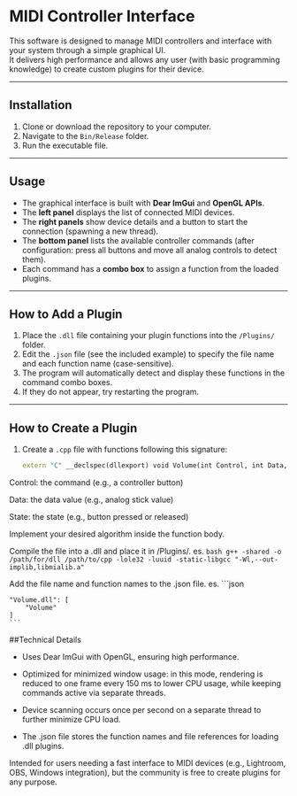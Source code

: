 # MIDI Controller Interface

This software is designed to manage MIDI controllers and interface with your system through a simple graphical UI.  
It delivers high performance and allows any user (with basic programming knowledge) to create custom plugins for their device.

---

## Installation
1. Clone or download the repository to your computer.  
2. Navigate to the `Bin/Release` folder.  
3. Run the executable file.

---

## Usage
- The graphical interface is built with **Dear ImGui** and **OpenGL APIs**.  
- The **left panel** displays the list of connected MIDI devices.  
- The **right panels** show device details and a button to start the connection (spawning a new thread).  
- The **bottom panel** lists the available controller commands (after configuration: press all buttons and move all analog controls to detect them).  
- Each command has a **combo box** to assign a function from the loaded plugins.

---

## How to Add a Plugin
1. Place the `.dll` file containing your plugin functions into the `/Plugins/` folder.  
2. Edit the `.json` file (see the included example) to specify the file name and each function name (case-sensitive).  
3. The program will automatically detect and display these functions in the command combo boxes.  
4. If they do not appear, try restarting the program.

---

## How to Create a Plugin
1. Create a `.cpp` file with functions following this signature:
   ```cpp
   extern "C" __declspec(dllexport) void Volume(int Control, int Data, int State)
Control: the command (e.g., a controller button)

Data: the data value (e.g., analog stick value)

State: the state (e.g., button pressed or released)

Implement your desired algorithm inside the function body.

Compile the file into a .dll and place it in /Plugins/. 
es. ```bash
    g++ -shared -o /path/for/dll /path/to/cpp -lole32 -luuid -static-libgcc "-Wl,--out-implib,libmialib.a"
    ```

Add the file name and function names to the .json file.
es. ```json

    "Volume.dll": [
        "Volume"
    ]
    ```
##Technical Details
- Uses Dear ImGui with OpenGL, ensuring high performance.

- Optimized for minimized window usage: in this mode, rendering is reduced to one frame every 150 ms to lower CPU usage, while keeping commands active via separate threads.

- Device scanning occurs once per second on a separate thread to further minimize CPU load.

- The .json file stores the function names and file references for loading .dll plugins.

Intended for users needing a fast interface to MIDI devices (e.g., Lightroom, OBS, Windows integration), but the community is free to create plugins for any purpose.